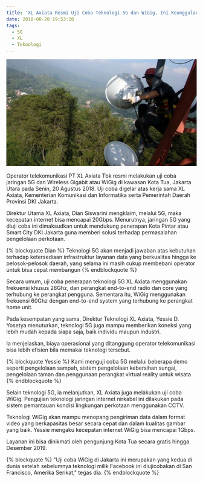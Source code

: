 ```yaml
---
title: 'XL Axiata Resmi Uji Coba Teknologi 5G dan WiGig, Ini Keunggulannya'
date: 2018-08-20 19:53:28
tags:
  - 5G
  - XL
  - Teknologi
---
```

![Placeholder](/assets/images/594792e5bb971-persiapan-jaringan-xl-menjelang-lebaran_665_374.jpg)

Operator telekomunikasi PT XL Axiata Tbk resmi melakukan uji coba jaringan 5G dan Wireless Gigabit atau WiGig di kawasan Kota Tua, Jakarta Utara pada Senin, 20 Agustus 2018. Uji coba digelar atas kerja sama XL Axiata, Kementerian Komunikasi dan Informatika serta Pemerintah Daerah Provinsi DKI Jakarta.

Direktur Utama XL Axiata, Dian Siswarini mengklaim, melalui 5G, maka kecepatan internet bisa mencapai 20Gbps. Menurutnya, jaringan 5G yang diuji coba ini dimaksudkan untuk mendukung penerapan Kota Pintar atau Smart City DKI Jakarta guna memberi solusi terhadap permasalahan pengelolaan perkotaan.

{% blockquote Dian %}
Teknologi 5G akan menjadi jawaban atas kebutuhan terhadap ketersediaan infrastruktur layanan data yang berkualitas hingga ke pelosok-pelosok daerah, yang selama ini masih cukup membebani operator untuk bisa cepat membangun
{% endblockquote %}

Secara umum, uji coba penerapan teknologi 5G XL Axiata menggunakan frekuensi khusus 28Ghz, dan perangkat end-to-end radio dan core yang terhubung ke perangkat pengguna. Sementara itu, WiGig menggunakan frekuensi 60Ghz dengan end-to-end system yang terhubung ke perangkat home unit.

Pada kesempatan yang sama, Direktur Teknologi XL Axiata, Yessie D. Yosetya menuturkan, teknologi 5G juga mampu memberikan koneksi yang lebih mudah kepada siapa saja, baik individu maupun industri.

Ia menjelaskan, biaya operasional yang ditanggung operator telekomunikasi bisa lebih efisien bila memakai teknologi tersebut.

{% blockquote Yessie %}
Kami menguji coba 5G melalui beberapa demo seperti pengelolaan sampah, sistem pengelolaan kebersihan sungai, pengelolaan taman dan penggunaan perangkat virtual reality untuk wisata
{% endblockquote %}

Selain teknologi 5G, ia melanjutkan, XL Axiata juga melakukan uji coba WiGig. Pengujian teknologi jaringan internet nirkabel ini dilakukan pada sistem pemantauan kondisi lingkungan perkotaan menggunakan CCTV.

Teknologi WiGig akan mampu menopang pengiriman data dalam format video yang berkapasitas besar secara cepat dan dalam kualitas gambar yang baik. Yessie mengaku kecepatan internet WiGig bisa mencapai 1Gbps.

Layanan ini bisa dinikmati oleh pengunjung Kota Tua secara gratis hingga Desember 2019. 

{% blockquote %}
"Uji coba WiGig di Jakarta ini merupakan yang kedua di dunia setelah sebelumnya teknologi milik Facebook ini diujicobakan di San Francisco, Amerika Serikat," tegas dia.
{% endblockquote %}